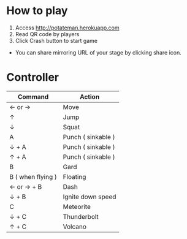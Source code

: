 # How to play

1. Access http://potateman.herokuapp.com
2. Read QR code by players
3. Click Crash button to start game

* You can share mirroring URL of your stage by clicking share icon.

# Controller

| Command | Action|
|---------|-------|
|← or → | Move |
|↑| Jump |
|↓| Squat |
|A| Punch ( sinkable ) |
|↓ + A | Punch ( sinkable ) |
|↑ + A | Punch ( sinkable ) |
|B| Gard |
|B ( when flying ) | Floating |
|← or → + B | Dash |
|↓ + B | Ignite down speed |
|C| Meteorite |
|↓ + C | Thunderbolt |
|↑ + C | Volcano |
